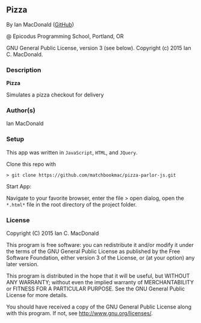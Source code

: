 ## Pizza

<a href="APP LINK IF APPLICABLE" target="#"><APP LINK NAME></a>

By Ian MacDonald (<a href="https://github.com/matchbookmac" target="#">GitHub</a>)

@ Epicodus Programming School, Portland, OR

GNU General Public License, version 3 (see below). Copyright (c) 2015 Ian C. MacDonald.

### Description

**Pizza**

Simulates a pizza checkout for delivery

### Author(s)

Ian MacDonald

### Setup

This app was written in `JavaScript`, `HTML`, and `JQuery`.

Clone this repo with
```console
> git clone https://github.com/matchbookmac/pizza-parlor-js.git
```

Start App:

Navigate to your favorite browser, enter the file > open dialog, open the `*.html*` file in the root directory of the project folder.


### License ###
Copyright  (C)  2015  Ian C. MacDonald

This program is free software: you can redistribute it and/or modify
it under the terms of the GNU General Public License as published by
the Free Software Foundation, either version 3 of the License, or
(at your option) any later version.

This program is distributed in the hope that it will be useful,
but WITHOUT ANY WARRANTY; without even the implied warranty of
MERCHANTABILITY or FITNESS FOR A PARTICULAR PURPOSE.  See the
GNU General Public License for more details.

You should have received a copy of the GNU General Public License
along with this program.  If not, see <http://www.gnu.org/licenses/>.
